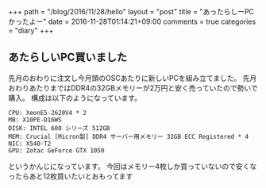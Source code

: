 +++
path = "/blog/2016/11/28/hello"
layout = "post"
title = "あったらしーPCかったよー"
date = 2016-11-28T01:14:21+09:00
comments = true
categories = "diary"
+++

## あたらしいPC買いました

先月のおわりに注文し今月頭のOSCあたりに新しいPCを組み立てました。
先月おわりあたりまではDDR4の32GBメモリーが2万円と安く売っていたので勢いで購入。
構成は以下のようになっています。

```
CPU: XeonE5-2620V4 * 2
MB: X10PE-D16WS
DISK: INTEL 600 シリーズ 512GB
MEM: Crucial [Micron製] DDR4 サーバー用メモリー 32GB ECC Registered * 4
NIC: X540-T2
GPU: Zotac GeForce GTX 1050
```

というかんじになっています。
今回はメモリー4枚しか買っていないので安くなったらあと12枚買いたいとおもってます
